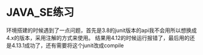 # JAVA_SE练习
环境搭建的时候遇到了一点问题，首先是3.8的junit版本的api我不会用所以想换成4.x的版本，采用注解的方式来使用。
结果用4.12的时候运行报错了，最后用的还是4.13.1成功了，还有需要将这个junit改成compile